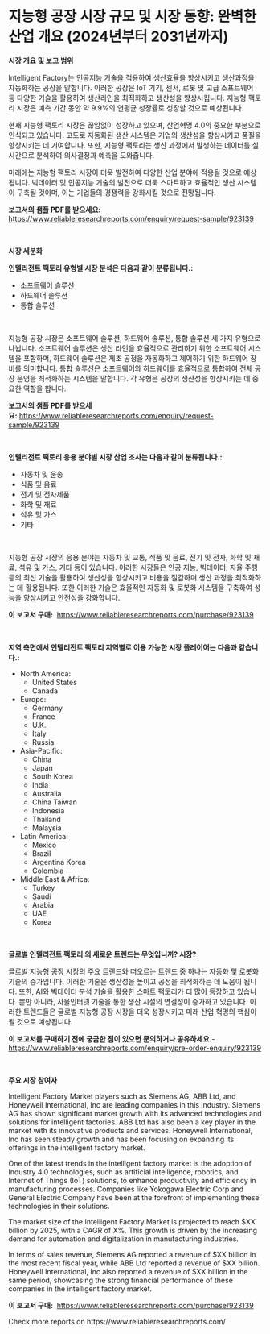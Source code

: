 <p><h1>지능형 공장 시장 규모 및 시장 동향: 완벽한 산업 개요 (2024년부터 2031년까지)</h1></p><p><strong>시장 개요 및 보고 범위</strong></p>
<p><p>Intelligent Factory는 인공지능 기술을 적용하여 생산효율을 향상시키고 생산과정을 자동화하는 공장을 말합니다. 이러한 공장은 IoT 기기, 센서, 로봇 및 고급 소프트웨어 등 다양한 기술을 활용하여 생산라인을 최적화하고 생산성을 향상시킵니다. 지능형 팩토리 시장은 예측 기간 동안 약 9.9%의 연평균 성장률로 성장할 것으로 예상됩니다.</p><p>현재 지능형 팩토리 시장은 끊임없이 성장하고 있으며, 산업혁명 4.0의 중요한 부분으로 인식되고 있습니다. 고도로 자동화된 생산 시스템은 기업의 생산성을 향상시키고 품질을 향상시키는 데 기여합니다. 또한, 지능형 팩토리는 생산 과정에서 발생하는 데이터를 실시간으로 분석하여 의사결정과 예측을 도와줍니다.</p><p>미래에는 지능형 팩토리 시장이 더욱 발전하여 다양한 산업 분야에 적용될 것으로 예상됩니다. 빅데이터 및 인공지능 기술의 발전으로 더욱 스마트하고 효율적인 생산 시스템이 구축될 것이며, 이는 기업들의 경쟁력을 강화시킬 것으로 전망됩니다.</p></p>
<p><strong>보고서의 샘플 PDF를 받으세요:</strong> <a href="https://www.reliableresearchreports.com/enquiry/request-sample/923139">https://www.reliableresearchreports.com/enquiry/request-sample/923139</a></p>
<p>&nbsp;</p>
<p><strong>시장 세분화</strong></p>
<p><strong>인텔리전트 팩토리 유형별 시장 분석은 다음과 같이 분류됩니다.:</strong></p>
<p><ul><li>소프트웨어 솔루션</li><li>하드웨어 솔루션</li><li>통합 솔루션</li></ul></p>
<p>&nbsp;</p>
<p><p>지능형 공장 시장은 소프트웨어 솔루션, 하드웨어 솔루션, 통합 솔루션 세 가지 유형으로 나뉩니다. 소프트웨어 솔루션은 생산 라인을 효율적으로 관리하기 위한 소프트웨어 시스템을 포함하며, 하드웨어 솔루션은 제조 공정을 자동화하고 제어하기 위한 하드웨어 장비를 의미합니다. 통합 솔루션은 소프트웨어와 하드웨어를 효율적으로 통합하여 전체 공장 운영을 최적화하는 시스템을 말합니다. 각 유형은 공장의 생산성을 향상시키는 데 중요한 역할을 합니다.</p></p>
<p><strong>보고서의 샘플 PDF를 받으세요:</strong>&nbsp;<a href="https://www.reliableresearchreports.com/enquiry/request-sample/923139">https://www.reliableresearchreports.com/enquiry/request-sample/923139</a></p>
<p>&nbsp;</p>
<p><strong> 인텔리전트 팩토리 응용 분야별 시장 산업 조사는 다음과 같이 분류됩니다.:</strong></p>
<p><ul><li>자동차 및 운송</li><li>식품 및 음료</li><li>전기 및 전자제품</li><li>화학 및 재료</li><li>석유 및 가스</li><li>기타</li></ul></p>
<p>&nbsp;</p>
<p><p>지능형 공장 시장의 응용 분야는 자동차 및 교통, 식품 및 음료, 전기 및 전자, 화학 및 재료, 석유 및 가스, 기타 등이 있습니다. 이러한 시장들은 인공 지능, 빅데이터, 자율 주행 등의 최신 기술을 활용하여 생산성을 향상시키고 비용을 절감하며 생산 과정을 최적화하는 데 활용됩니다. 또한 이러한 기술은 효율적인 자동화 및 로봇화 시스템을 구축하여 성능을 향상시키고 안전성을 강화합니다.</p></p>
<p><strong>이 보고서 구매:</strong>&nbsp; <a href="https://www.reliableresearchreports.com/purchase/923139">https://www.reliableresearchreports.com/purchase/923139</a></p>
<p>&nbsp;</p>
<p><strong>지역 측면에서 인텔리전트 팩토리 지역별로 이용 가능한 시장 플레이어는 다음과 같습니다.:</strong></p>
<p><ul>
    <li>
        North America:
        <ul>
            <li>United States</li>
            <li>Canada</li>
        </ul>
    </li>
    <li>
        Europe:
        <ul>
            <li>Germany</li>
            <li>France</li>
            <li>U.K.</li>
            <li>Italy</li>
            <li>Russia</li>
        </ul>
    </li>
    <li>
        Asia-Pacific:
        <ul>
            <li>China</li>
            <li>Japan</li>
            <li>South Korea</li>
            <li>India</li>
            <li>Australia</li>
            <li>China Taiwan</li>
            <li>Indonesia</li>
            <li>Thailand</li>
            <li>Malaysia</li>
        </ul>
    </li>
    <li>
        Latin America:
        <ul>
            <li>Mexico</li>
            <li>Brazil</li>
            <li>Argentina Korea</li>
            <li>Colombia</li>
        </ul>
    </li>
    <li>
        Middle East & Africa:
        <ul>
            <li>Turkey</li>
            <li>Saudi</li>
            <li>Arabia</li>
            <li>UAE</li>
            <li>Korea</li>
        </ul>
    </li>
    </ul></p>
<p>&nbsp;</p>
<p><strong>글로벌 인텔리전트 팩토리 의 새로운 트렌드는 무엇입니까? 시장?</strong></p>
<p><p>글로벌 지능형 공장 시장의 주요 트렌드와 떠오르는 트렌드 중 하나는 자동화 및 로봇화 기술의 증가입니다. 이러한 기술은 생산성을 높이고 공정을 최적화하는 데 도움이 됩니다. 또한, AI와 빅데이터 분석 기술을 활용한 스마트 팩토리가 더 많이 등장하고 있습니다. 뿐만 아니라, 사물인터넷 기술을 통한 생산 시설의 연결성이 증가하고 있습니다. 이러한 트렌드들은 글로벌 지능형 공장 시장을 더욱 성장시키고 미래 산업 혁명의 핵심이 될 것으로 예상됩니다.</p></p>
<p><strong>이 보고서를 구매하기 전에 궁금한 점이 있으면 문의하거나 공유하세요.</strong>- <a href="https://www.reliableresearchreports.com/enquiry/pre-order-enquiry/923139">https://www.reliableresearchreports.com/enquiry/pre-order-enquiry/923139</a></p>
<p>&nbsp;</p>
<p><strong>주요 시장 참여자</strong></p>
<p><p>Intelligent Factory Market players such as Siemens AG, ABB Ltd, and Honeywell International, Inc are leading companies in this industry. Siemens AG has shown significant market growth with its advanced technologies and solutions for intelligent factories. ABB Ltd has also been a key player in the market with its innovative products and services. Honeywell International, Inc has seen steady growth and has been focusing on expanding its offerings in the intelligent factory market.</p><p>One of the latest trends in the intelligent factory market is the adoption of Industry 4.0 technologies, such as artificial intelligence, robotics, and Internet of Things (IoT) solutions, to enhance productivity and efficiency in manufacturing processes. Companies like Yokogawa Electric Corp and General Electric Company have been at the forefront of implementing these technologies in their solutions.</p><p>The market size of the Intelligent Factory Market is projected to reach $XX billion by 2025, with a CAGR of X%. This growth is driven by the increasing demand for automation and digitalization in manufacturing industries.</p><p>In terms of sales revenue, Siemens AG reported a revenue of $XX billion in the most recent fiscal year, while ABB Ltd reported a revenue of $XX billion. Honeywell International, Inc also reported a revenue of $XX billion in the same period, showcasing the strong financial performance of these companies in the intelligent factory market.</p></p>
<p><strong>이 보고서 구매:</strong>&nbsp;&nbsp;<a href="https://www.reliableresearchreports.com/purchase/923139">https://www.reliableresearchreports.com/purchase/923139</a></p>
<p>Check more reports on https://www.reliableresearchreports.com/</p>
